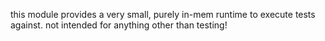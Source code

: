 this module provides a very small, purely in-mem runtime to execute tests against. not intended for anything other than testing!